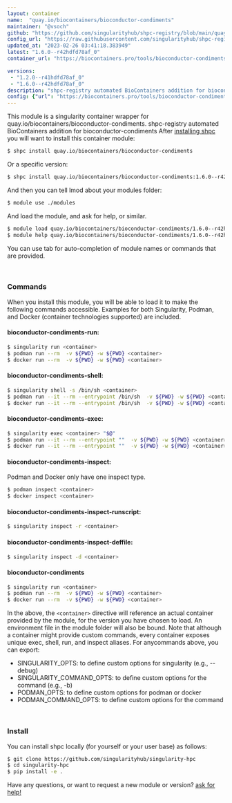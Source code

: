 ```yaml
---
layout: container
name:  "quay.io/biocontainers/bioconductor-condiments"
maintainer: "@vsoch"
github: "https://github.com/singularityhub/shpc-registry/blob/main/quay.io/biocontainers/bioconductor-condiments/container.yaml"
config_url: "https://raw.githubusercontent.com/singularityhub/shpc-registry/main/quay.io/biocontainers/bioconductor-condiments/container.yaml"
updated_at: "2023-02-26 03:41:18.383949"
latest: "1.6.0--r42hdfd78af_0"
container_url: "https://biocontainers.pro/tools/bioconductor-condiments"

versions:
 - "1.2.0--r41hdfd78af_0"
 - "1.6.0--r42hdfd78af_0"
description: "shpc-registry automated BioContainers addition for bioconductor-condiments"
config: {"url": "https://biocontainers.pro/tools/bioconductor-condiments", "maintainer": "@vsoch", "description": "shpc-registry automated BioContainers addition for bioconductor-condiments", "latest": {"1.6.0--r42hdfd78af_0": "sha256:07c62ea96354b3aee8042ca9e8a3c8135e9d5b3e3ecb95e88e1715a0fd5dc7e2"}, "tags": {"1.2.0--r41hdfd78af_0": "sha256:ef993125e85953067245bf43a8f9448529253e7aba092a1748f73dedd2a00144", "1.6.0--r42hdfd78af_0": "sha256:07c62ea96354b3aee8042ca9e8a3c8135e9d5b3e3ecb95e88e1715a0fd5dc7e2"}, "docker": "quay.io/biocontainers/bioconductor-condiments"}
---
```


This module is a singularity container wrapper for quay.io/biocontainers/bioconductor-condiments.
shpc-registry automated BioContainers addition for bioconductor-condiments
After [installing shpc](#install) you will want to install this container module:


```bash
$ shpc install quay.io/biocontainers/bioconductor-condiments
```

Or a specific version:

```bash
$ shpc install quay.io/biocontainers/bioconductor-condiments:1.6.0--r42hdfd78af_0
```

And then you can tell lmod about your modules folder:

```bash
$ module use ./modules
```

And load the module, and ask for help, or similar.

```bash
$ module load quay.io/biocontainers/bioconductor-condiments/1.6.0--r42hdfd78af_0
$ module help quay.io/biocontainers/bioconductor-condiments/1.6.0--r42hdfd78af_0
```

You can use tab for auto-completion of module names or commands that are provided.

<br>

### Commands

When you install this module, you will be able to load it to make the following commands accessible.
Examples for both Singularity, Podman, and Docker (container technologies supported) are included.

#### bioconductor-condiments-run:

```bash
$ singularity run <container>
$ podman run --rm  -v ${PWD} -w ${PWD} <container>
$ docker run --rm  -v ${PWD} -w ${PWD} <container>
```

#### bioconductor-condiments-shell:

```bash
$ singularity shell -s /bin/sh <container>
$ podman run --it --rm --entrypoint /bin/sh  -v ${PWD} -w ${PWD} <container>
$ docker run --it --rm --entrypoint /bin/sh  -v ${PWD} -w ${PWD} <container>
```

#### bioconductor-condiments-exec:

```bash
$ singularity exec <container> "$@"
$ podman run --it --rm --entrypoint ""  -v ${PWD} -w ${PWD} <container> "$@"
$ docker run --it --rm --entrypoint ""  -v ${PWD} -w ${PWD} <container> "$@"
```

#### bioconductor-condiments-inspect:

Podman and Docker only have one inspect type.

```bash
$ podman inspect <container>
$ docker inspect <container>
```

#### bioconductor-condiments-inspect-runscript:

```bash
$ singularity inspect -r <container>
```

#### bioconductor-condiments-inspect-deffile:

```bash
$ singularity inspect -d <container>
```



#### bioconductor-condiments

```bash
$ singularity run <container>
$ podman run --rm  -v ${PWD} -w ${PWD} <container>
$ docker run --rm  -v ${PWD} -w ${PWD} <container>
```


In the above, the `<container>` directive will reference an actual container provided
by the module, for the version you have chosen to load. An environment file in the
module folder will also be bound. Note that although a container
might provide custom commands, every container exposes unique exec, shell, run, and
inspect aliases. For anycommands above, you can export:

 - SINGULARITY_OPTS: to define custom options for singularity (e.g., --debug)
 - SINGULARITY_COMMAND_OPTS: to define custom options for the command (e.g., -b)
 - PODMAN_OPTS: to define custom options for podman or docker
 - PODMAN_COMMAND_OPTS: to define custom options for the command

<br>

### Install

You can install shpc locally (for yourself or your user base) as follows:

```bash
$ git clone https://github.com/singularityhub/singularity-hpc
$ cd singularity-hpc
$ pip install -e .
```

Have any questions, or want to request a new module or version? [ask for help!](https://github.com/singularityhub/singularity-hpc/issues)